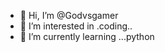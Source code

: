 - 👋 Hi, I’m @Godvsgamer
- 👀 I’m interested in .coding..
- 🌱 I’m currently learning ...python


<!---
Godvsgamer/Godvsgamer is a ✨ special ✨ repository because its `README.md` (this file) appears on your GitHub profile.
You can click the Preview link to take a look at your changes.
--->
